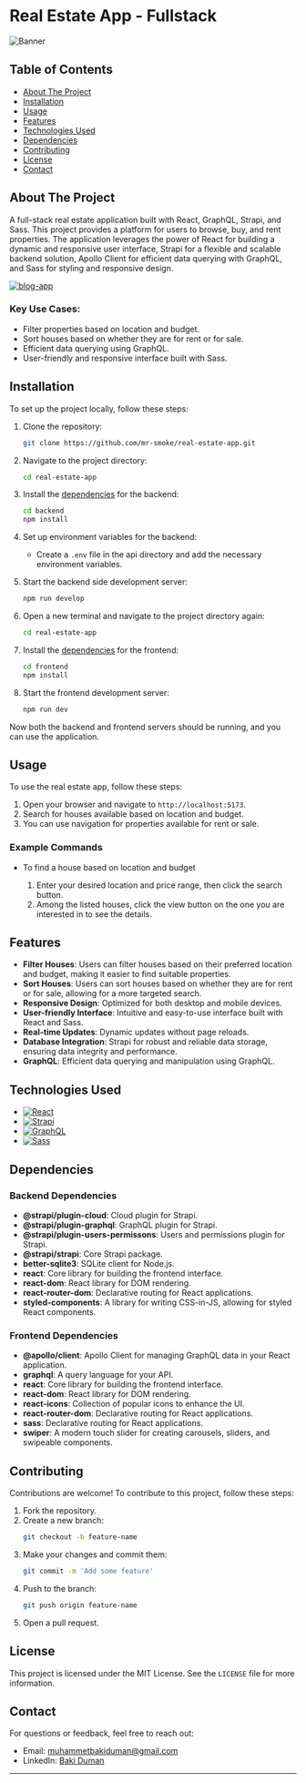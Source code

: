 # Real Estate App - Fullstack

![Banner](https://i.ibb.co/Zxy2MS0/banner.png)

## Table of Contents

- [About The Project](#about-the-project)
- [Installation](#installation)
- [Usage](#usage)
- [Features](#features)
- [Technologies Used](#technologies-used)
- [Dependencies](#dependencies)
- [Contributing](#contributing)
- [License](#license)
- [Contact](#contact)

## About The Project

A full-stack real estate application built with React, GraphQL, Strapi, and Sass. This project provides a platform for users to browse, buy, and rent properties. The application leverages the power of React for building a dynamic and responsive user interface, Strapi for a flexible and scalable backend solution, Apollo Client for efficient data querying with GraphQL, and Sass for styling and responsive design.

<a href="https://i.ibb.co/D4khgD9/real-estate-app.gif" target="_blank"><img src="https://i.ibb.co/H7Y6pDt/real-estate-app.gif" alt="blog-app" border="0" /></a>

### Key Use Cases:

- Filter properties based on location and budget.
- Sort houses based on whether they are for rent or for sale.
- Efficient data querying using GraphQL.
- User-friendly and responsive interface built with Sass.

## Installation

To set up the project locally, follow these steps:

1. Clone the repository:

   ```bash
   git clone https://github.com/mr-smoke/real-estate-app.git
   ```

2. Navigate to the project directory:

   ```bash
   cd real-estate-app
   ```

3. Install the [dependencies](#dependencies) for the backend:

   ```bash
   cd backend
   npm install
   ```

4. Set up environment variables for the backend:

   - Create a `.env` file in the api directory and add the necessary environment variables.

5. Start the backend side development server:

   ```bash
   npm run develop
   ```

6. Open a new terminal and navigate to the project directory again:

   ```bash
   cd real-estate-app
   ```

7. Install the [dependencies](#dependencies) for the frontend:

   ```bash
   cd frontend
   npm install
   ```

8. Start the frontend development server:

   ```bash
   npm run dev
   ```

Now both the backend and frontend servers should be running, and you can use the application.

## Usage

To use the real estate app, follow these steps:

1. Open your browser and navigate to `http://localhost:5173`.
2. Search for houses available based on location and budget.
3. You can use navigation for properties available for rent or sale.

### Example Commands

- To find a house based on location and budget

  1. Enter your desired location and price range, then click the search button.
  2. Among the listed houses, click the view button on the one you are interested in to see the details.

## Features

- **Filter Houses**: Users can filter houses based on their preferred location and budget, making it easier to find suitable properties.
- **Sort Houses**: Users can sort houses based on whether they are for rent or for sale, allowing for a more targeted search.
- **Responsive Design**: Optimized for both desktop and mobile devices.
- **User-friendly Interface**: Intuitive and easy-to-use interface built with React and Sass.
- **Real-time Updates**: Dynamic updates without page reloads.
- **Database Integration**: Strapi for robust and reliable data storage, ensuring data integrity and performance.
- **GraphQL**: Efficient data querying and manipulation using GraphQL.

## Technologies Used

- [![React][React.js]][React-url]
- [![Strapi][Strapi]][Strapi-url]
- [![GraphQL][GraphQL]][GraphQL-url]
- [![Sass][Sass.css]][Sass-url]

## Dependencies

### Backend Dependencies

- **@strapi/plugin-cloud**: Cloud plugin for Strapi.
- **@strapi/plugin-graphql**: GraphQL plugin for Strapi.
- **@strapi/plugin-users-permissons**: Users and permissions plugin for Strapi.
- **@strapi/strapi**: Core Strapi package.
- **better-sqlite3**: SQLite client for Node.js.
- **react**: Core library for building the frontend interface.
- **react-dom**: React library for DOM rendering.
- **react-router-dom**: Declarative routing for React applications.
- **styled-components**: A library for writing CSS-in-JS, allowing for styled React components.

### Frontend Dependencies

- **@apollo/client**: Apollo Client for managing GraphQL data in your React application.
- **graphql**: A query language for your API.
- **react**: Core library for building the frontend interface.
- **react-dom**: React library for DOM rendering.
- **react-icons**: Collection of popular icons to enhance the UI.
- **react-router-dom**: Declarative routing for React applications.
- **sass**: Declarative routing for React applications.
- **swiper**: A modern touch slider for creating carousels, sliders, and swipeable components.

## Contributing

Contributions are welcome! To contribute to this project, follow these steps:

1. Fork the repository.
2. Create a new branch:
   ```bash
   git checkout -b feature-name
   ```
3. Make your changes and commit them:
   ```bash
   git commit -m 'Add some feature'
   ```
4. Push to the branch:
   ```bash
   git push origin feature-name
   ```
5. Open a pull request.

## License

This project is licensed under the MIT License. See the `LICENSE` file for more information.

## Contact

For questions or feedback, feel free to reach out:

- Email: [muhammetbakiduman@gmail.com](mailto:muhammetbakiduman@gmail.com)
- LinkedIn: [Baki Duman](https://www.linkedin.com/in/muhammet-baki-duman-019451195/)

---

[React.js]: https://img.shields.io/badge/react-000000?style=for-the-badge&logo=react&logoColor=white
[React-url]: https://react.dev
[Strapi]: https://img.shields.io/badge/strapi-20232A?style=for-the-badge&logo=strapi&logoColor=61DAFB
[Strapi-url]: https://strapi.io
[GraphQL]: https://img.shields.io/badge/graphql-000000?style=for-the-badge&logo=graphql&logoColor=white
[GraphQL-url]: https://graphql.org
[Sass.css]: https://img.shields.io/badge/sass-20232A?style=for-the-badge&logo=sass&logoColor=61DAFB
[Sass-url]: https://sass-lang.com
